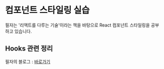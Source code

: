 # 컴포넌트 스타일링 실습

필자는 '리액트를 다루는 기술'이라는 책을 바탕으로 React 컴포넌트 스타일링을 공부하고 있습니다.

## Hooks 관련 정리

필자의 블로그 : [바로가기](https://blog.naver.com/uyon77/222574936625)
